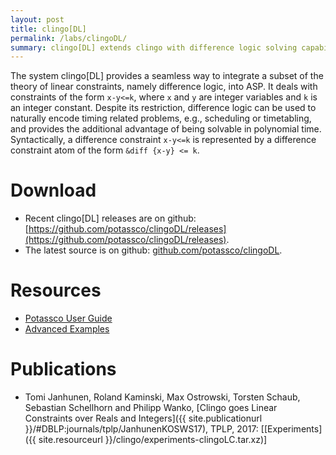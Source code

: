 ```yaml
---
layout: post
title: clingo[DL]
permalink: /labs/clingoDL/
summary: clingo[DL] extends clingo with difference logic solving capabilities.
---
```


The system clingo[DL] provides a seamless way to integrate a subset of the theory of linear constraints, namely difference logic, into ASP. 
It deals with constraints of the form `x-y<=k`, where `x` and `y` are integer variables and `k` is an integer constant. 
Despite its restriction, difference logic can be used to naturally encode timing related problems, e.g., scheduling or timetabling, 
and provides the additional advantage of being solvable in polynomial time. 
Syntactically, a difference constraint `x-y<=k` is represented by a difference constraint atom of the form `&diff {x-y} <= k`.

# Download

- Recent clingo[DL] releases are on github: [https://github.com/potassco/clingoDL/releases](https://github.com/potassco/clingoDL/releases).
- The latest source is on github: [github.com/potassco/clingoDL](https://github.com/potassco/clingoDL).

# Resources

- [Potassco User Guide](https://github.com/potassco/guide)
- [Advanced Examples](https://github.com/potassco/clingoDL/examples/)

# Publications

- Tomi Janhunen, Roland Kaminski, Max Ostrowski, Torsten Schaub, Sebastian Schellhorn and Philipp Wanko,
  [Clingo goes Linear Constraints over Reals and Integers]({{ site.publicationurl }}/#DBLP:journals/tplp/JanhunenKOSWS17), TPLP, 2017:
  [[Experiments]({{ site.resourceurl }}/clingo/experiments-clingoLC.tar.xz)]
